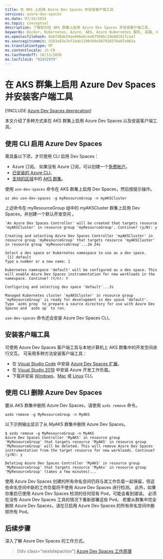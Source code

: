 ```yaml
---
title: 在 AKS 上启用 Azure Dev Spaces 并安装客户端工具
services: azure-dev-spaces
ms.date: 07/24/2019
ms.topic: conceptual
description: 了解如何在 AKS 群集上启用 Azure Dev Spaces 并安装客户端工具。
keywords: Docker, Kubernetes, Azure, AKS, Azure Kubernetes 服务, 容器, Helm, 服务网格, 服务网格路由, kubectl, k8s
ms.openlocfilehash: 8ebfd8de59ae096e6cee87509bc19e0d161fcaa7
ms.sourcegitcommit: d103a93e7ef2dde1298f04e307920378a87e982a
ms.translationtype: MT
ms.contentlocale: zh-CN
ms.lasthandoff: 10/13/2020
ms.locfileid: "91972979"
---
```

# <a name="enable-azure-dev-spaces-on-an-aks-cluster-and-install-the-client-side-tools"></a>在 AKS 群集上启用 Azure Dev Spaces 并安装客户端工具

[!INCLUDE [Azure Dev Spaces deprecation](../../../includes/dev-spaces-deprecation.md)]

本文介绍了多种方式来在 AKS 群集上启用 Azure Dev Spaces 以及安装客户端工具。

## <a name="enable-azure-dev-spaces-using-the-cli"></a>使用 CLI 启用 Azure Dev Spaces

需具备以下项，才可使用 CLI 启用 Dev Spaces：
* Azure 订阅。 如果没有 Azure 订阅，可以创建一个[免费帐户][az-portal-create-account]。
* [已安装的 Azure CLI][install-cli]。
* [支持的区域][supported-regions]中的 [AKS 群集][create-aks-cli]。

使用 `use-dev-spaces` 命令在 AKS 群集上启用 Dev Spaces，然后按提示操作。

```azurecli
az aks use-dev-spaces -g myResourceGroup -n myAKSCluster
```

上述命令在 myResourceGroup 组中的 myAKSCluster 群集上启用 Dev Spaces，并创建一个默认开发空间  。

```console
'An Azure Dev Spaces Controller' will be created that targets resource 'myAKSCluster' in resource group 'myResourceGroup'. Continue? (y/N): y

Creating and selecting Azure Dev Spaces Controller 'myAKSCluster' in resource group 'myResourceGroup' that targets resource 'myAKSCluster' in resource group 'myResourceGroup'...2m 24s

Select a dev space or Kubernetes namespace to use as a dev space.
 [1] default
Type a number or a new name: 1

Kubernetes namespace 'default' will be configured as a dev space. This will enable Azure Dev Spaces instrumentation for new workloads in the namespace. Continue? (Y/n): Y

Configuring and selecting dev space 'default'...3s

Managed Kubernetes cluster 'myAKSCluster' in resource group 'myResourceGroup' is ready for development in dev space 'default'. Type `azds prep` to prepare a source directory for use with Azure Dev Spaces and `azds up` to run.
```

`use-dev-spaces` 命令还会安装 Azure Dev Spaces CLI。

## <a name="install-the-client-side-tools"></a>安装客户端工具

可使用 Azure Dev Spaces 客户端工具与本地计算机上 AKS 群集中的开发空间进行交互。 可采用多种方法安装客户端工具：

* 在 [Visual Studio Code][vscode] 中安装 [Azure Dev Spaces 扩展][vscode-extension]。
* 在 [Visual Studio 2019][visual-studio] 中安装 Azure 开发工作负载。
* 下载并安装 [Windows][cli-win]、[Mac][cli-mac] 或 [Linux][cli-linux] CLI。

## <a name="remove-azure-dev-spaces-using-the-cli"></a>使用 CLI 删除 Azure Dev Spaces

要从 AKS 群集中删除 Azure Dev Spaces，请使用 `azds remove` 命令。

```azurecli
azds remove -g MyResourceGroup -n MyAKS
```

以下示例输出显示了从 *MyAKS* 群集中删除 Azure Dev Spaces。

```azurecli
$ azds remove -g MyResourceGroup -n MyAKS
Azure Dev Spaces Controller 'MyAKS' in resource group 'MyResourceGroup' that targets resource 'MyAKS' in resource group 'MyResourceGroup' will be deleted. This will remove Azure Dev Spaces instrumentation from the target resource for new workloads. Continue? (y/N): y

Deleting Azure Dev Spaces Controller 'MyAKS' in resource group 'MyResourceGroup' that targets resource 'MyAks' in resource group 'MyResourceGroup' (takes a few minutes)...
```

使用 Azure Dev Spaces 创建的所有命名空间仍将与其工作负载一起保留，但这些命名空间中新的工作负载将不使用 Azure Dev Spaces 进行检测。 此外，如果你重启已使用 Azure Dev Spaces 检测的任何现有 Pod，可能会看到错误。 必须在没有 Azure Dev Spaces 工具的情况下重新部署这些 Pod。 若要从群集中完全删除 Azure Dev Spaces，请在已启用 Azure Dev Spaces 的所有命名空间中删除所有 Pod。

## <a name="next-steps"></a>后续步骤

深入了解 Azure Dev Spaces 的工作方式。

> [!div class="nextstepaction"]
> [Azure Dev Spaces 工作原理](../how-dev-spaces-works.md)

[create-aks-cli]: ../../aks/kubernetes-walkthrough.md#create-a-resource-group
[install-cli]: /cli/azure/install-azure-cli?view=azure-cli-latest
[supported-regions]: https://azure.microsoft.com/global-infrastructure/services/?products=kubernetes-service
[az-portal]: https://portal.azure.com
[az-portal-create-account]: https://azure.microsoft.com/free
[cli-linux]: https://aka.ms/get-azds-linux
[cli-mac]: https://aka.ms/get-azds-mac
[cli-win]: https://aka.ms/get-azds-windows
[visual-studio]: https://aka.ms/vsdownload?utm_source=mscom&utm_campaign=msdocs
[visual-studio-k8s-tools]: https://aka.ms/get-vsk8stools
[vscode]: https://code.visualstudio.com/download
[vscode-extension]: https://marketplace.visualstudio.com/items?itemName=azuredevspaces.azds
